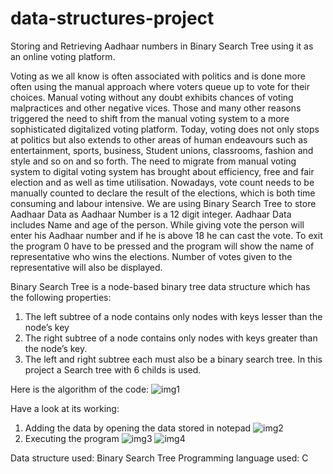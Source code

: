 # data-structures-project
Storing and Retrieving Aadhaar numbers in Binary Search Tree using it as an online voting platform. 

Voting as we all know is often associated with politics and is done more often
using the manual approach where voters queue up to vote for their choices.
Manual voting without any doubt exhibits chances of voting malpractices
and other negative vices. Those and many other reasons triggered the need
to shift from the manual voting system to a more sophisticated digitalized
voting platform. Today, voting does not only stops at politics but also extends
to other areas of human endeavours such as entertainment, sports, business,
Student unions, classrooms, fashion and style and so on and so forth. The
need to migrate from manual voting system to digital voting system has
brought about efficiency, free and fair election and as well as time utilisation.
Nowadays, vote count needs to be manually counted to declare the result
of the elections, which is both time consuming and labour intensive.
We are using Binary Search Tree to store Aadhaar Data as Aadhaar Number
is a 12 digit integer. Aadhaar Data includes Name and age of the person.
While giving vote the person will enter his Aadhaar number and if he is above
18 he can cast the vote. To exit the program 0 have to be pressed and the
program will show the name of representative who wins the elections.
Number of votes given to the representative will also be displayed.

Binary Search Tree is a node-based binary tree data structure which has the
following properties:
1. The left subtree of a node contains only nodes with keys lesser than the
node’s key
2. The right subtree of a node contains only nodes with keys greater than
the node’s key.
3. The left and right subtree each must also be a binary search tree. In this
project a Search tree with 6 childs is used.

Here is the algorithm of the code:
![img1](https://user-images.githubusercontent.com/50228728/96329821-fbfbe080-106d-11eb-90d9-3adf19e25aba.PNG)

Have a look at its working:
1. Adding the data by opening the data stored in notepad
![img2](https://user-images.githubusercontent.com/50228728/96329823-04ecb200-106e-11eb-8e2b-8fc6ad6e1bb7.PNG)
2. Executing the program
![img3](https://user-images.githubusercontent.com/50228728/96329825-0a49fc80-106e-11eb-9a42-69e69755c59c.PNG)
![img4](https://user-images.githubusercontent.com/50228728/96329827-11710a80-106e-11eb-9dd2-5842a55a700c.PNG)



Data structure used: Binary Search Tree
Programming language used: C

